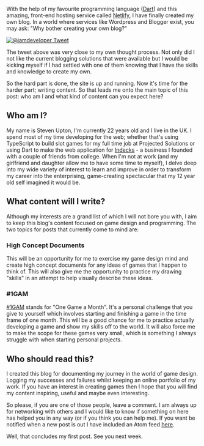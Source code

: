 With the help of my favourite programming language ([Dart][dartlang_site]) and this amazing, front-end hosting service called [Netlify][netlify_site], I have finally created my own blog. In a world where services like Wordpress and Blogger exist, you may ask: "Why bother creating your own blog?"

[![@iamdeveloper Tweet][tweet_image]][tweet_link]

The tweet above was very close to my own thought process. Not only did I not like the current blogging solutions that were available but I would be kicking myself if I had settled with one of them knowing that I have the skills and knowledge to create my own.

So the hard part is done, the site is up and running. Now it's time for the harder part; writing content. So that leads me onto the main topic of this post: who am I and what kind of content can you expect here?

## Who am I?

My name is Steven Upton, I'm currently 22 years old and I live in the UK. I spend most of my time developing for the web; whether that's using TypeScript to build slot games for my full time job at Projected Solutions or using Dart to make the web application for [Indecks][indecks_site] - a business I founded with a couple of friends from college. When I'm not at work (and my girlfriend and daughter allow me to have some time to myself), I delve deep into my wide variety of interest to learn and improve in order to transform my career into the enterprising, game-creating spectacular that my 12 year old self imagined it would be.

## What content will I write?

Although my interests are a grand list of which I will not bore you with, I aim to keep this blog's content focused on game design and programming. The two topics for posts that currently come to mind are:

### High Concept Documents

This will be an opportunity for me to exercise my game design mind and create high concept documents for any ideas of games that I happen to think of. This will also give me the opportunity to practice my drawing "skills" in an attempt to help visually describe these ideas.

### #1GAM

[#1GAM][1gam_site] stands for "One Game a Month". It's a personal challenge that you give to yourself which involves starting and finishing a game in the time frame of one month. This will be a good chance for me to practice actually developing a game and show my skills off to the world. It will also force me to make the scope for these games very small, which is something I always struggle with when starting personal projects.

## Who should read this?

I created this blog for documenting my journey in the world of game design. Logging my successes and failures whilst keeping an online portfolio of my work. If you have an interest in creating games then I hope that you will find my content inspiring, useful and maybe even interesting.

So please, if you are one of those people, leave a comment. I am always up for networking with others and I would like to know if something on here has helped you in any way (or if you think you can help me). If you want be notified when a new post is out I have included an Atom feed [here][feed_link].

Well, that concludes my first post. See you next week.

[indecks_site]: https://indecks.co
[dartlang_site]: https://dartlang.org
[netlify_site]: https://www.netlify.com

[tweet_image]: https://res.cloudinary.com/dyzej76ig/image/upload/v1503502474/my-first-blog-post/tweet.png
[tweet_link]: https://twitter.com/iamdevloper/status/743799765566054410

[1gam_site]: https://onegameamonth.com/

[feed_link]: https://raw.githubusercontent.com/stwupton/blog_posts/master/feed.xml
